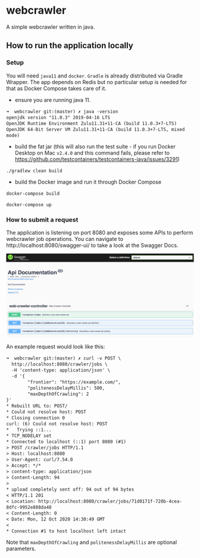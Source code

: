 # webcrawler
A simple webcrawler written in java.
## How to run the application locally

### Setup
You will need `java11` and `docker`. `Gradle` is already distributed via Gradle Wrapper. The app depends on Redis but no particular setup is needed for that as Docker Compose takes care of it.

- ensure you are running java 11.
```
➜  webcrawler git:(master) ✗ java -version
openjdk version "11.0.3" 2019-04-16 LTS
OpenJDK Runtime Environment Zulu11.31+11-CA (build 11.0.3+7-LTS)
OpenJDK 64-Bit Server VM Zulu11.31+11-CA (build 11.0.3+7-LTS, mixed mode)
```
- build the fat jar (this will also run the test suite - if you run Docker Desktop on Mac `v2.4.0` and this command fails, please refer to https://github.com/testcontainers/testcontainers-java/issues/3291)
```
./gradlew clean build
```
- build the Docker image and run it through Docker Compose
```
docker-compose build
```

```
docker-compose up
```

### How to submit a request
The application is listening on port 8080 and exposes some APIs to perform webcrawler job operations.
You can navigate to http://localhost:8080/swagger-ui/ to take a look at the Swagger Docs.

![swagger-docs](docs/img/apidocs.png)

An example request would look like this:
```shell script
➜  webcrawler git:(master) ✗ curl -v POST \
  http://localhost:8080/crawler/jobs \
  -H 'content-type: application/json' \
  -d '{
        "frontier": "https://example.com/",
        "politenessDelayMillis": 500,
        "maxDepthOfCrawling": 2
}'
* Rebuilt URL to: POST/
* Could not resolve host: POST
* Closing connection 0
curl: (6) Could not resolve host: POST
*   Trying ::1...
* TCP_NODELAY set
* Connected to localhost (::1) port 8080 (#1)
> POST /crawler/jobs HTTP/1.1
> Host: localhost:8080
> User-Agent: curl/7.54.0
> Accept: */*
> content-type: application/json
> Content-Length: 94
>
* upload completely sent off: 94 out of 94 bytes
< HTTP/1.1 201
< Location: http://localhost:8080/crawler/jobs/71d0171f-720b-4cea-8dfc-9952e888da48
< Content-Length: 0
< Date: Mon, 12 Oct 2020 14:30:49 GMT
<
* Connection #1 to host localhost left intact
```
Note that `maxDepthOfCrawling` and `politenessDelayMillis` are optional parameters.